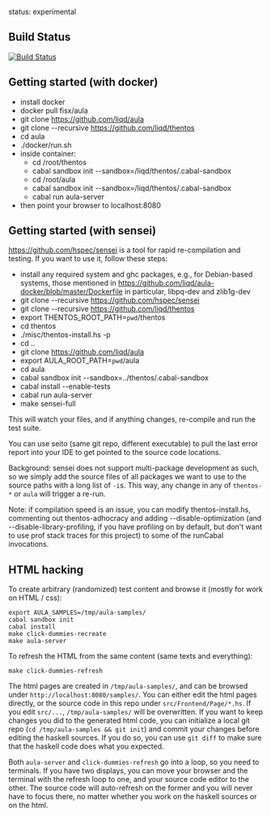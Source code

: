 status: experimental

## Build Status

[![Build Status](https://travis-ci.org/liqd/aula.svg?branch=master)](https://travis-ci.org/liqd/aula)


## Getting started (with docker)

- install docker
- docker pull fisx/aula
- git clone https://github.com/liqd/aula
- git clone --recursive https://github.com/liqd/thentos
- cd aula
- ./docker/run.sh
- inside container:
    - cd /root/thentos
    - cabal sandbox init --sandbox=/liqd/thentos/.cabal-sandbox
    - cd /root/aula
    - cabal sandbox init --sandbox=/liqd/thentos/.cabal-sandbox
    - cabal run aula-server
- then point your browser to localhost:8080


## Getting started (with sensei)

https://github.com/hspec/sensei is a tool for rapid re-compilation and
testing.  If you want to use it, follow these steps:

- install any required system and ghc packages, e.g., for Debian-based
  systems, those mentioned in
  https://github.com/liqd/aula-docker/blob/master/Dockerfile
  in particular, libpq-dev and zlib1g-dev
- git clone --recursive https://github.com/hspec/sensei
- git clone --recursive https://github.com/liqd/thentos
- export THENTOS_ROOT_PATH=`pwd`/thentos
- cd thentos
- ./misc/thentos-install.hs -p
- cd ..
- git clone https://github.com/liqd/aula
- export AULA_ROOT_PATH=`pwd`/aula
- cd aula
- cabal sandbox init --sandbox=../thentos/.cabal-sandbox
- cabal install --enable-tests
- cabal run aula-server
- make sensei-full

This will watch your files, and if anything changes, re-compile and
run the test suite.

You can use seito (same git repo, different executable) to pull the
last error report into your IDE to get pointed to the source code
locations.

Background: sensei does not support multi-package development as such,
so we simply add the source files of all packages we want to use to
the source paths with a long list of `-i`s.  This way, any change in
any of `thentos-*` or `aula` will trigger a re-run.

Note: if compilation speed is an issue, you can modify thentos-install.hs,
commenting out thentos-adhocracy and adding --disable-optimization
(and --disable-library-profiling, if you have profiling on by default,
but don't want to use prof stack traces for this project)
to some of the runCabal invocations.


## HTML hacking

To create arbitrary (randomized) test content and browse it (mostly
for work on HTML / css):

```shell
export AULA_SAMPLES=/tmp/aula-samples/
cabal sandbox init
cabal install
make click-dummies-recreate
make aula-server
```

To refresh the HTML from the same content (same texts and everything):

```shell
make click-dummies-refresh
```

The html pages are created in `/tmp/aula-samples/`, and can be browsed
under `http://localhost:8080/samples/`.  You can either edit the html
pages directly, or the source code in this repo under
`src/Frontend/Page/*.hs`.  If you edit `src/...`, `/tmp/aula-samples/`
will be overwritten.  If you want to keep changes you did to the
generated html code, you can initialize a local git repo (`cd
/tmp/aula-samples && git init`) and commit your changes before editing
the haskell sources.  If you do so, you can use `git diff` to make
sure that the haskell code does what you expected.

Both `aula-server` and `click-dummies-refresh` go into a loop, so you
need to terminals.  If you have two displays, you can move your
browser and the terminal with the refresh loop to one, and your source
code editor to the other.  The source code will auto-refresh on the
former and you will never have to focus there, no matter whether you
work on the haskell sources or on the html.
